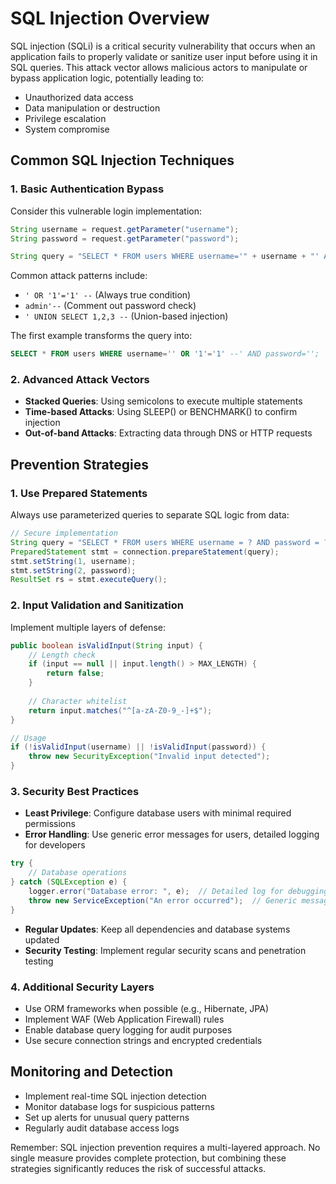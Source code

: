 # SQL Injection Overview
SQL injection (SQLi) is a critical security vulnerability that occurs when an application fails to properly validate or sanitize user input before using it in SQL queries. This attack vector allows malicious actors to manipulate or bypass application logic, potentially leading to:
- Unauthorized data access
- Data manipulation or destruction
- Privilege escalation
- System compromise

## Common SQL Injection Techniques

### 1. Basic Authentication Bypass
Consider this vulnerable login implementation:

```java
String username = request.getParameter("username");
String password = request.getParameter("password");

String query = "SELECT * FROM users WHERE username='" + username + "' AND password='" + password + "'";
```

Common attack patterns include:
- `' OR '1'='1' --` (Always true condition)
- `admin'--` (Comment out password check)
- `' UNION SELECT 1,2,3 --` (Union-based injection)

The first example transforms the query into:
```sql
SELECT * FROM users WHERE username='' OR '1'='1' --' AND password='';
```

### 2. Advanced Attack Vectors
- **Stacked Queries**: Using semicolons to execute multiple statements
- **Time-based Attacks**: Using SLEEP() or BENCHMARK() to confirm injection
- **Out-of-band Attacks**: Extracting data through DNS or HTTP requests

## Prevention Strategies

### 1. Use Prepared Statements
Always use parameterized queries to separate SQL logic from data:

```java
// Secure implementation
String query = "SELECT * FROM users WHERE username = ? AND password = ?";
PreparedStatement stmt = connection.prepareStatement(query);
stmt.setString(1, username);
stmt.setString(2, password);
ResultSet rs = stmt.executeQuery();
```

### 2. Input Validation and Sanitization
Implement multiple layers of defense:

```java
public boolean isValidInput(String input) {
    // Length check
    if (input == null || input.length() > MAX_LENGTH) {
        return false;
    }
    
    // Character whitelist
    return input.matches("^[a-zA-Z0-9_-]+$");
}

// Usage
if (!isValidInput(username) || !isValidInput(password)) {
    throw new SecurityException("Invalid input detected");
}
```

### 3. Security Best Practices
- **Least Privilege**: Configure database users with minimal required permissions
- **Error Handling**: Use generic error messages for users, detailed logging for developers
```java
try {
    // Database operations
} catch (SQLException e) {
    logger.error("Database error: ", e);  // Detailed log for debugging
    throw new ServiceException("An error occurred");  // Generic message for users
}
```
- **Regular Updates**: Keep all dependencies and database systems updated
- **Security Testing**: Implement regular security scans and penetration testing

### 4. Additional Security Layers
- Use ORM frameworks when possible (e.g., Hibernate, JPA)
- Implement WAF (Web Application Firewall) rules
- Enable database query logging for audit purposes
- Use secure connection strings and encrypted credentials

## Monitoring and Detection
- Implement real-time SQL injection detection
- Monitor database logs for suspicious patterns
- Set up alerts for unusual query patterns
- Regularly audit database access logs

Remember: SQL injection prevention requires a multi-layered approach. No single measure provides complete protection, but combining these strategies significantly reduces the risk of successful attacks.